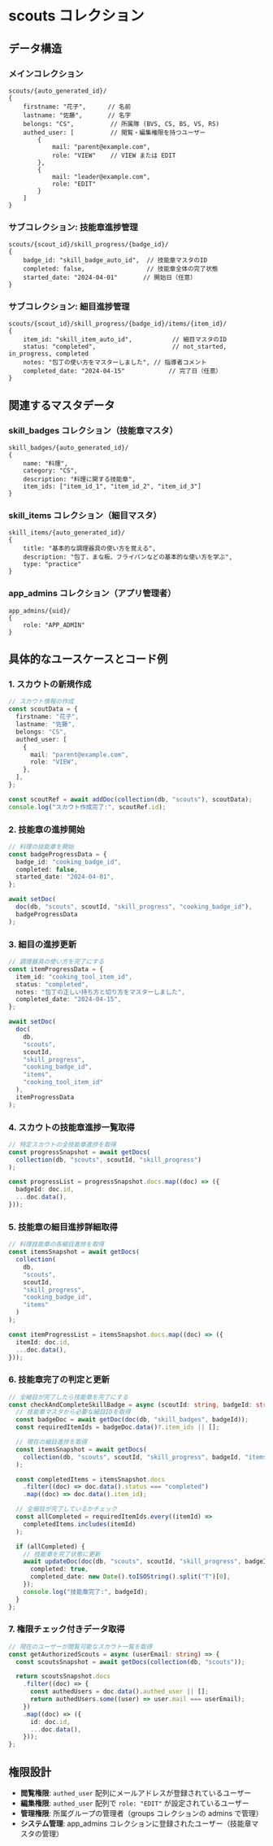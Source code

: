 # scouts コレクション

## データ構造

### メインコレクション

```
scouts/{auto_generated_id}/
{
    firstname: "花子",      // 名前
    lastname: "佐藤",       // 名字
    belongs: "CS",          // 所属隊 (BVS, CS, BS, VS, RS)
    authed_user: [          // 閲覧・編集権限を持つユーザー
        {
            mail: "parent@example.com",
            role: "VIEW"    // VIEW または EDIT
        },
        {
            mail: "leader@example.com",
            role: "EDIT"
        }
    ]
}
```

### サブコレクション: 技能章進捗管理

```
scouts/{scout_id}/skill_progress/{badge_id}/
{
    badge_id: "skill_badge_auto_id",  // 技能章マスタのID
    completed: false,                 // 技能章全体の完了状態
    started_date: "2024-04-01"       // 開始日（任意）
}
```

### サブコレクション: 細目進捗管理

```
scouts/{scout_id}/skill_progress/{badge_id}/items/{item_id}/
{
    item_id: "skill_item_auto_id",           // 細目マスタのID
    status: "completed",                     // not_started, in_progress, completed
    notes: "包丁の使い方をマスターしました", // 指導者コメント
    completed_date: "2024-04-15"            // 完了日（任意）
}
```

## 関連するマスタデータ

### skill_badges コレクション（技能章マスタ）

```
skill_badges/{auto_generated_id}/
{
    name: "料理",
    category: "CS",
    description: "料理に関する技能章",
    item_ids: ["item_id_1", "item_id_2", "item_id_3"]
}
```

### skill_items コレクション（細目マスタ）

```
skill_items/{auto_generated_id}/
{
    title: "基本的な調理器具の使い方を覚える",
    description: "包丁、まな板、フライパンなどの基本的な使い方を学ぶ",
    type: "practice"
}
```

### app_admins コレクション（アプリ管理者）

```
app_admins/{uid}/
{
    role: "APP_ADMIN"
}
```

## 具体的なユースケースとコード例

### 1. スカウトの新規作成

```typescript
// スカウト情報の作成
const scoutData = {
  firstname: "花子",
  lastname: "佐藤",
  belongs: "CS",
  authed_user: [
    {
      mail: "parent@example.com",
      role: "VIEW",
    },
  ],
};

const scoutRef = await addDoc(collection(db, "scouts"), scoutData);
console.log("スカウト作成完了:", scoutRef.id);
```

### 2. 技能章の進捗開始

```typescript
// 料理の技能章を開始
const badgeProgressData = {
  badge_id: "cooking_badge_id",
  completed: false,
  started_date: "2024-04-01",
};

await setDoc(
  doc(db, "scouts", scoutId, "skill_progress", "cooking_badge_id"),
  badgeProgressData
);
```

### 3. 細目の進捗更新

```typescript
// 調理器具の使い方を完了にする
const itemProgressData = {
  item_id: "cooking_tool_item_id",
  status: "completed",
  notes: "包丁の正しい持ち方と切り方をマスターしました",
  completed_date: "2024-04-15",
};

await setDoc(
  doc(
    db,
    "scouts",
    scoutId,
    "skill_progress",
    "cooking_badge_id",
    "items",
    "cooking_tool_item_id"
  ),
  itemProgressData
);
```

### 4. スカウトの技能章進捗一覧取得

```typescript
// 特定スカウトの全技能章進捗を取得
const progressSnapshot = await getDocs(
  collection(db, "scouts", scoutId, "skill_progress")
);

const progressList = progressSnapshot.docs.map((doc) => ({
  badgeId: doc.id,
  ...doc.data(),
}));
```

### 5. 技能章の細目進捗詳細取得

```typescript
// 料理技能章の各細目進捗を取得
const itemsSnapshot = await getDocs(
  collection(
    db,
    "scouts",
    scoutId,
    "skill_progress",
    "cooking_badge_id",
    "items"
  )
);

const itemProgressList = itemsSnapshot.docs.map((doc) => ({
  itemId: doc.id,
  ...doc.data(),
}));
```

### 6. 技能章完了の判定と更新

```typescript
// 全細目が完了したら技能章を完了にする
const checkAndCompleteSkillBadge = async (scoutId: string, badgeId: string) => {
  // 技能章マスタから必要な細目IDを取得
  const badgeDoc = await getDoc(doc(db, "skill_badges", badgeId));
  const requiredItemIds = badgeDoc.data()?.item_ids || [];

  // 現在の細目進捗を取得
  const itemsSnapshot = await getDocs(
    collection(db, "scouts", scoutId, "skill_progress", badgeId, "items")
  );

  const completedItems = itemsSnapshot.docs
    .filter((doc) => doc.data().status === "completed")
    .map((doc) => doc.data().item_id);

  // 全細目が完了しているかチェック
  const allCompleted = requiredItemIds.every((itemId) =>
    completedItems.includes(itemId)
  );

  if (allCompleted) {
    // 技能章を完了状態に更新
    await updateDoc(doc(db, "scouts", scoutId, "skill_progress", badgeId), {
      completed: true,
      completed_date: new Date().toISOString().split("T")[0],
    });
    console.log("技能章完了:", badgeId);
  }
};
```

### 7. 権限チェック付きデータ取得

```typescript
// 現在のユーザーが閲覧可能なスカウト一覧を取得
const getAuthorizedScouts = async (userEmail: string) => {
  const scoutsSnapshot = await getDocs(collection(db, "scouts"));

  return scoutsSnapshot.docs
    .filter((doc) => {
      const authedUsers = doc.data().authed_user || [];
      return authedUsers.some((user) => user.mail === userEmail);
    })
    .map((doc) => ({
      id: doc.id,
      ...doc.data(),
    }));
};
```

## 権限設計

- **閲覧権限**: `authed_user` 配列にメールアドレスが登録されているユーザー
- **編集権限**: `authed_user` 配列で `role: "EDIT"` が設定されているユーザー
- **管理権限**: 所属グループの管理者（groups コレクションの admins で管理）
- **システム管理**: app_admins コレクションに登録されたユーザー（技能章マスタの管理）
